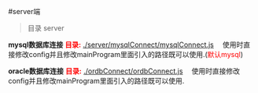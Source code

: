 <!-- <center><h1><b>落花残雪的项目介绍</b></h1></center> -->

#server端
>目录 server

**mysql数据库连接** <font color ="red"><b>目录:</b>  [./server/mysqlConnect/mysqlConnect.js](./server/mysqlConnect/mysqlConnect.js)</font>
&emsp;使用时直接修改config并且修改mainProgram里面引入的路径既可以使用.(<font color="red">默认mysql</font>)

**oracle数据库连接** <font color ="red"><b>目录:</b> [./ordbConnect/ordbConnect.js](./server/ordbConnect/ordbConnect.js)</font>
&emsp;使用时直接修改config并且修改mainProgram里面引入的路径既可以使用. 